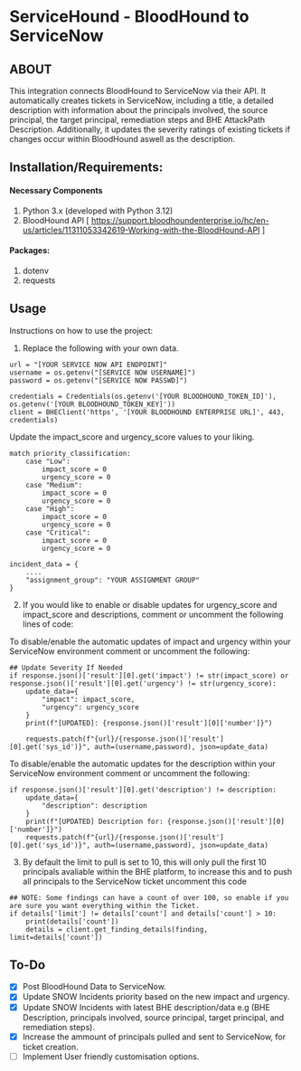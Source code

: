 # ServiceHound - BloodHound to ServiceNow 

## ABOUT
This integration connects BloodHound to ServiceNow via their API. It automatically creates tickets in ServiceNow, including a title, a detailed description with information about the principals involved, the source principal, the target principal, remediation steps and BHE AttackPath Description. Additionally, it updates the severity ratings of existing tickets if changes occur within BloodHound aswell as the description.

## Installation/Requirements:
#### Necessary Components
1. Python 3.x (developed with Python 3.12)
2. BloodHound API [ https://support.bloodhoundenterprise.io/hc/en-us/articles/11311053342619-Working-with-the-BloodHound-API ]

#### Packages:
1. dotenv
2. requests 

## Usage
Instructions on how to use the project:
1. Replace the following with your own data.
```
url = "[YOUR SERVICE NOW API ENDPOINT]"
username = os.getenv("[SERVICE NOW USERNAME]")
password = os.getenv("[SERVICE NOW PASSWD]")
```
```
credentials = Credentials(os.getenv('[YOUR BLOODHOUND_TOKEN_ID]'), os.getenv('[YOUR BLOODHOUND_TOKEN_KEY]'))
client = BHEClient('https', '[YOUR BLOODHOUND ENTERPRISE URL]', 443, credentials)
```

Update the impact_score and urgency_score values to your liking.
```
match priority_classification:
    case "Low":
        impact_score = 0
        urgency_score = 0
    case "Medium":
        impact_score = 0
        urgency_score = 0
    case "High":
        impact_score = 0
        urgency_score = 0
    case "Critical":
        impact_score = 0
        urgency_score = 0
```

```
incident_data = {
    ....
    "assignment_group": "YOUR ASSIGNMENT GROUP"
}
```

2. If you would like to enable or disable updates for urgency_score and impact_score and descriptions, comment or uncomment the following lines of code:

To disable/enable the automatic updates of impact and urgency within your ServiceNow environment comment or uncomment the following:
```
## Update Severity If Needed
if response.json()['result'][0].get('impact') != str(impact_score) or response.json()['result'][0].get('urgency') != str(urgency_score):
    update_data={
        "impact": impact_score,
        "urgency": urgency_score
    }
    print(f"[UPDATED]: {response.json()['result'][0]['number']}")

    requests.patch(f"{url}/{response.json()['result'][0].get('sys_id')}", auth=(username,password), json=update_data)
```

To disable/enable the automatic updates for the description within your ServiceNow environment comment or uncomment the following:
```
if response.json()['result'][0].get('description') != description:
    update_data={
        "description": description
    }
    print(f"[UPDATED] Description for: {response.json()['result'][0]['number']}")
    requests.patch(f"{url}/{response.json()['result'][0].get('sys_id')}", auth=(username,password), json=update_data)
```

3. By default the limit to pull is set to 10, this will only pull the first 10 principals avaliable within the BHE platform, to increase this and to push all 
principals to the ServiceNow ticket uncomment this code 
```
## NOTE: Some findings can have a count of over 100, so enable if you are sure you want everything within the Ticket.
if details['limit'] != details['count'] and details['count'] > 10:
    print(details['count'])
    details = client.get_finding_details(finding, limit=details['count'])
```


## To-Do
- [x] Post BloodHound Data to ServiceNow.
- [x] Update SNOW Incidents priority based on the new impact and urgency.
- [x] Update SNOW Incidents with latest BHE description/data e.g (BHE Description, principals involved, source principal, target principal, and remediation steps).
- [x] Increase the ammount of principals pulled and sent to ServiceNow, for ticket creation.
- [ ] Implement User friendly customisation options.